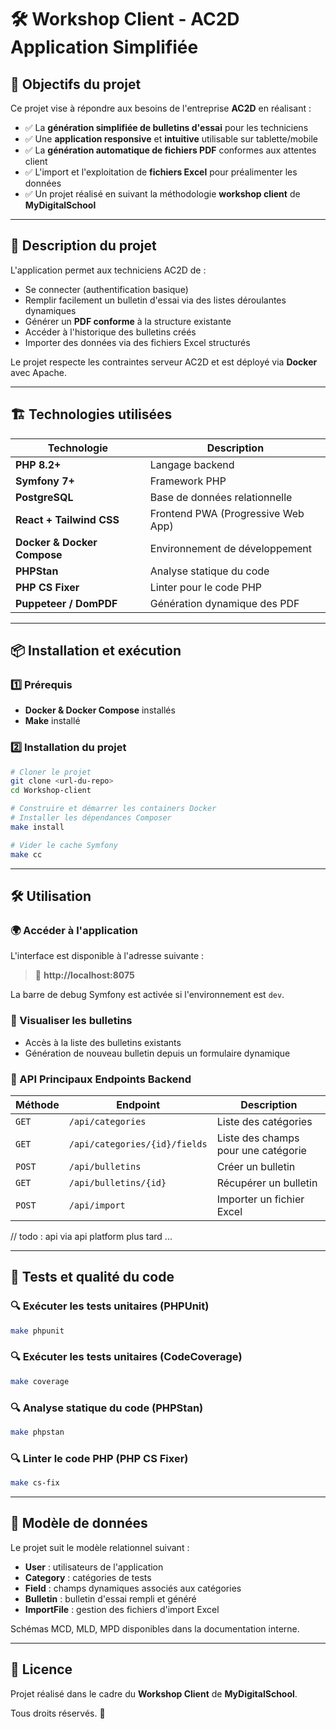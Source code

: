 
# 🛠 Workshop Client - AC2D Application Simplifiée

## 🚀 Objectifs du projet

Ce projet vise à répondre aux besoins de l'entreprise **AC2D** en réalisant :

- ✅ La **génération simplifiée de bulletins d'essai** pour les techniciens
- ✅ Une **application responsive** et **intuitive** utilisable sur tablette/mobile
- ✅ La **génération automatique de fichiers PDF** conformes aux attentes client
- ✅ L'import et l'exploitation de **fichiers Excel** pour préalimenter les données
- ✅ Un projet réalisé en suivant la méthodologie **workshop client** de **MyDigitalSchool**

---

## 📖 Description du projet

L'application permet aux techniciens AC2D de :

- Se connecter (authentification basique)
- Remplir facilement un bulletin d'essai via des listes déroulantes dynamiques
- Générer un **PDF conforme** à la structure existante
- Accéder à l'historique des bulletins créés
- Importer des données via des fichiers Excel structurés

Le projet respecte les contraintes serveur AC2D et est déployé via **Docker** avec Apache.

---

## 🏗️ Technologies utilisées

| Technologie                 | Description |
|------------------------------|-------------|
| **PHP 8.2+**                 | Langage backend |
| **Symfony 7+**               | Framework PHP |
| **PostgreSQL**               | Base de données relationnelle |
| **React + Tailwind CSS**     | Frontend PWA (Progressive Web App) |
| **Docker & Docker Compose**  | Environnement de développement |
| **PHPStan**                  | Analyse statique du code |
| **PHP CS Fixer**             | Linter pour le code PHP |
| **Puppeteer / DomPDF**       | Génération dynamique des PDF |

---

## 📦 Installation et exécution

### 1️⃣ Prérequis

- **Docker & Docker Compose** installés
- **Make** installé

### 2️⃣ Installation du projet

```bash
# Cloner le projet
git clone <url-du-repo>
cd Workshop-client

# Construire et démarrer les containers Docker
# Installer les dépendances Composer
make install

# Vider le cache Symfony
make cc
```

---

## 🛠️ Utilisation

### 🌍 Accéder à l'application

L'interface est disponible à l'adresse suivante :

> 📌 **http://localhost:8075**

La barre de debug Symfony est activée si l'environnement est `dev`.

### 📂 Visualiser les bulletins

- Accès à la liste des bulletins existants
- Génération de nouveau bulletin depuis un formulaire dynamique

### 🔗 API Principaux Endpoints Backend

| Méthode | Endpoint | Description |
|---------|----------|-------------|
| `GET` | `/api/categories` | Liste des catégories |
| `GET` | `/api/categories/{id}/fields` | Liste des champs pour une catégorie |
| `POST` | `/api/bulletins` | Créer un bulletin |
| `GET` | `/api/bulletins/{id}` | Récupérer un bulletin |
| `POST` | `/api/import` | Importer un fichier Excel |


// todo : api via api platform plus tard ...

---

## 🧪 Tests et qualité du code

### 🔍 Exécuter les tests unitaires (PHPUnit)

```bash
make phpunit
```

### 🔍 Exécuter les tests unitaires (CodeCoverage)

```bash
make coverage
```

### 🔍 Analyse statique du code (PHPStan)

```bash
make phpstan
```

### 🔍 Linter le code PHP (PHP CS Fixer)

```bash
make cs-fix
```

---

## 🌟 Modèle de données

Le projet suit le modèle relationnel suivant :

- **User** : utilisateurs de l'application
- **Category** : catégories de tests
- **Field** : champs dynamiques associés aux catégories
- **Bulletin** : bulletin d'essai rempli et généré
- **ImportFile** : gestion des fichiers d'import Excel

Schémas MCD, MLD, MPD disponibles dans la documentation interne.

---

## 📄 Licence

Projet réalisé dans le cadre du **Workshop Client** de **MyDigitalSchool**.

Tous droits réservés. 🚀

